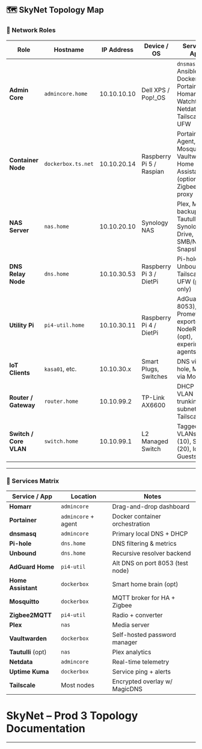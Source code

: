 ## 🗺️ SkyNet Topology Map

### 🔧 Network Roles

| Role                    | Hostname            | IP Address     | Device / OS             | Services / Apps                                                                             |
|-------------------------|---------------------|----------------|--------------------------|----------------------------------------------------------------------------------------------|
| **Admin Core**          | `admincore.home`    | 10.10.10.10    | Dell XPS / Pop!_OS       | `dnsmasq`, Ansible, Docker, Portainer, Homarr, Watchtower, Netdata, Tailscale, UFW         |
| **Container Node**      | `dockerbox.ts.net`  | 10.10.20.14    | Raspberry Pi 5 / Raspian | Portainer Agent, Mosquitto, Vaultwarden, Home Assistant (optional), Zigbee2MQTT proxy       |
| **NAS Server**          | `nas.home`          | 10.10.20.10    | Synology NAS             | Plex, Media backup, Tautulli (opt), Synology Drive, SMB/NFS, Snapshots                      |
| **DNS Relay Node**      | `dns.home`          | 10.10.30.53    | Raspberry Pi 3 / DietPi  | Pi-hole, Unbound, Tailscale, UFW (port 53 only)                                             |
| **Utility Pi**          | `pi4-util.home`     | 10.10.30.11    | Raspberry Pi 4  / DietPi | AdGuard (port 8053), Prometheus exporter, NodeRED (opt), experimental agents                |
| **IoT Clients**         | `kasa01`, etc.      | 10.10.30.x     | Smart Plugs, Switches    | DNS via Pi-hole, MQTT via Mosquitto                                                         |
| **Router / Gateway**    | `router.home`       | 10.10.99.2     | TP-Link AX6600           | DHCP relay, VLAN trunking, subnet routes, Tailscale (opt)                                   |
| **Switch / Core VLAN**  | `switch.home`       | 10.10.99.1     | L2 Managed Switch         | Tagged VLANs: Admin (10), Services (20), IoT (30), Guests (40)                              |

---

### 📡 Services Matrix

| Service / App          | Location              | Notes                                 |
|------------------------|-----------------------|---------------------------------------|
| **Homarr**             | `admincore`           | Drag-and-drop dashboard               |
| **Portainer**          | `admincore` + agent   | Docker container orchestration        |
| **dnsmasq**            | `admincore`           | Primary local DNS + DHCP              |
| **Pi-hole**            | `dns.home`            | DNS filtering & metrics               |
| **Unbound**            | `dns.home`            | Recursive resolver backend            |
| **AdGuard Home**       | `pi4-util`            | Alt DNS on port 8053 (test node)      |
| **Home Assistant**     | `dockerbox`           | Smart home brain (opt)                |
| **Mosquitto**          | `dockerbox`           | MQTT broker for HA + Zigbee           |
| **Zigbee2MQTT**        | `pi4-util`            | Radio + converter                     |
| **Plex**               | `nas`                 | Media server                          |
| **Vaultwarden**        | `dockerbox`           | Self-hosted password manager          |
| **Tautulli** (opt)     | `nas`                 | Plex analytics                        |
| **Netdata**            | `admincore`           | Real-time telemetry                   |
| **Uptime Kuma**        | `dockerbox`           | Service ping + alerts                 |
| **Tailscale**          | Most nodes            | Encrypted overlay w/ MagicDNS         |




# SkyNet – Prod 3 Topology Documentation

---


